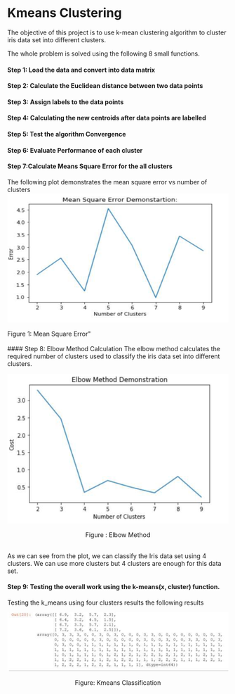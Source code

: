 # Kmeans Clustering
The objective of this project is to use k-mean clustering algorithm to cluster iris data set
into different clusters.

The whole problem is solved using the following 8 small functions.

#### Step 1: Load the data and convert into data matrix

#### Step 2: Calculate the Euclidean distance between two data points
#### Step 3: Assign labels to the data points
#### Step 4: Calculating the new centroids after data points are labelled
#### Step 5: Test the algorithm Convergence
#### Step 6: Evaluate Performance of each cluster
#### Step 7:Calculate Means Square Error for the all clusters
The following plot demonstrates the mean square error vs number of clusters
![MSE](Images/mse.png)
<div align="cener">
  Figure 1: Mean Square Error"
  </div>
  <br>
#### Step 8: Elbow Method Calculation
The elbow method calculates the required number of clusters used to classify the iris
data set into different clusters.

![ELbow Method](Images/Elbow.png)

<div align="Center">
  Figure : Elbow Method
  </div>
  <br>
 
  
As we can see from the plot, we can classify the Iris data set using 4 clusters. We can use more clusters
but 4 clusters are enough for this data set.


#### Step 9: Testing the overall work using the k-means(x, cluster) function.


Testing the k_means using four clusters results the following results

![Clusters](Images/cluster.png)

<div align= "center">
  Figure: Kmeans Classification
  </div>
  <br>


